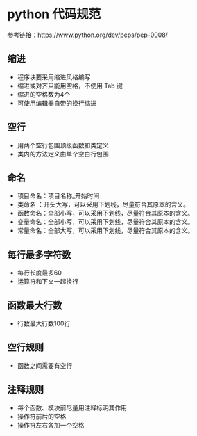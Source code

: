 # python 代码规范
参考链接：https://www.python.org/dev/peps/pep-0008/

## 缩进
 - 程序块要采用缩进风格编写
 - 缩进或对齐只能用空格，不使用 Tab 键
 - 缩进的空格数为4个
 - 可使用编辑器自带的换行缩进
 
## 空行 
 - 用两个空行包围顶级函数和类定义
 - 类内的方法定义由单个空白行包围
## 命名
 - 项目命名：项目名称_开始时间
 - 类命名  ：开头大写，可以采用下划线，尽量符合其原本的含义。
 - 函数命名：全部小写，可以采用下划线，尽量符合其原本的含义。
 - 变量命名：全部小写，可以采用下划线，尽量符合其原本的含义。
 - 常量命名：全部大写，可以采用下划线，尽量符合其原本的含义。 
## 每行最多字符数
 - 每行长度最多60
 - 运算符和下文一起换行
## 函数最大行数
 - 行数最大行数100行
## 空行规则
 - 函数之间需要有空行
## 注释规则
 - 每个函数、模块前尽量用注释标明其作用
 - 操作符前后的空格
 - 操作符左右各加一个空格
